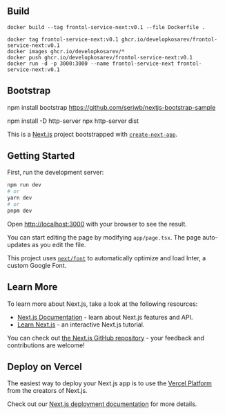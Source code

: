 ## Build 
```
docker build --tag frontol-service-next:v0.1 --file Dockerfile .

docker tag frontol-service-next:v0.1 ghcr.io/developkosarev/frontol-service-next:v0.1
docker images ghcr.io/developkosarev/*
docker push ghcr.io/developkosarev/frontol-service-next:v0.1 
docker run -d -p 3000:3000 --name frontol-service-next frontol-service-next:v0.1
```    

## Bootstrap
npm install bootstrap
https://github.com/seriwb/nextjs-bootstrap-sample

npm install -D http-server
npx http-server dist



This is a [Next.js](https://nextjs.org/) project bootstrapped with [`create-next-app`](https://github.com/vercel/next.js/tree/canary/packages/create-next-app).

## Getting Started

First, run the development server:

```bash
npm run dev
# or
yarn dev
# or
pnpm dev
```

Open [http://localhost:3000](http://localhost:3000) with your browser to see the result.

You can start editing the page by modifying `app/page.tsx`. The page auto-updates as you edit the file.

This project uses [`next/font`](https://nextjs.org/docs/basic-features/font-optimization) to automatically optimize and load Inter, a custom Google Font.

## Learn More

To learn more about Next.js, take a look at the following resources:

- [Next.js Documentation](https://nextjs.org/docs) - learn about Next.js features and API.
- [Learn Next.js](https://nextjs.org/learn) - an interactive Next.js tutorial.

You can check out [the Next.js GitHub repository](https://github.com/vercel/next.js/) - your feedback and contributions are welcome!

## Deploy on Vercel

The easiest way to deploy your Next.js app is to use the [Vercel Platform](https://vercel.com/new?utm_medium=default-template&filter=next.js&utm_source=create-next-app&utm_campaign=create-next-app-readme) from the creators of Next.js.

Check out our [Next.js deployment documentation](https://nextjs.org/docs/deployment) for more details.
